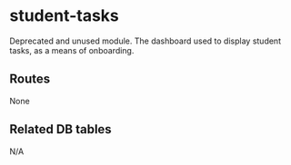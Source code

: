 # student-tasks

Deprecated and unused module. The dashboard used to display student tasks, as a means of onboarding.

## Routes

None

## Related DB tables

N/A
